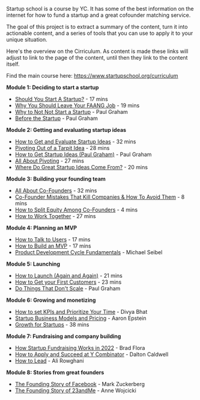 Startup school is a course by YC. It has some of the best information on the internet for how to fund a startup and a great cofounder matching service. 

The goal of this project is to extract a summary of the content, turn it into actionable content, and a series of tools that you can use to apply it to your unique situation. 


Here's the overview on the Cirriculum. As content is made these links will adjust to link to the page of the content, until then they link to the content itself.

Find the main course here: https://www.startupschool.org/curriculum


**Module 1: Deciding to start a startup**
- [Should You Start A Startup?](https://www.startupschool.org/curriculum/should-you-start-a-startup) - 17 mins
- [Why You Should Leave Your FAANG Job](https://www.startupschool.org/curriculum/why-you-should-leave-your-faang-job) - 19 mins
- [Why to Not Not Start a Startup](https://www.startupschool.org/curriculum/why-not-to-start-a-startup) - Paul Graham
- [Before the Startup](https://www.startupschool.org/curriculum/before-the-startup) - Paul Graham

**Module 2: Getting and evaluating startup ideas**
- [How to Get and Evaluate Startup Ideas](https://www.startupschool.org/curriculum/how-to-get-and-evaluate-startup-ideas) - 32 mins
- [Pivoting Out of a Tarpit Idea](https://www.startupschool.org/curriculum/pivoting-out-of-a-tarpit-idea) - 28 mins
- [How to Get Startup Ideas (Paul Graham)](https://www.startupschool.org/curriculum/how-to-get-startup-ideas) - Paul Graham
- [All About Pivoting](https://www.startupschool.org/curriculum/all-about-pivoting) - 27 mins
- [Where Do Great Startup Ideas Come From?](https://www.startupschool.org/curriculum/where-do-great-startup-ideas-come-from) - 20 mins

**Module 3: Building your founding team**
- [All About Co-Founders](https://www.startupschool.org/curriculum/all-about-co-founders) - 32 mins
- [Co-Founder Mistakes That Kill Companies & How To Avoid Them](https://www.startupschool.org/curriculum/co-founder-mistakes-that-kill-companies) - 8 mins
- [How to Split Equity Among Co-Founders](https://www.startupschool.org/curriculum/how-to-split-equity-among-co-founders) - 4 mins
- [How to Work Together](https://www.startupschool.org/curriculum/how-to-work-together) - 27 mins

**Module 4: Planning an MVP**
- [How to Talk to Users](https://www.startupschool.org/curriculum/how-to-talk-to-users) - 17 mins
- [How to Build an MVP](https://www.startupschool.org/curriculum/how-to-plan-an-mvp) - 17 mins
- [Product Development Cycle Fundamentals](https://www.startupschool.org/curriculum/product-development-cycle-fundamentals) - Michael Seibel

**Module 5: Launching**
- [How to Launch (Again and Again)](https://www.startupschool.org/curriculum/how-to-launch-again-and-again) - 21 mins
- [How to Get your First Customers](https://www.startupschool.org/curriculum/how-to-get-your-first-customers) - 23 mins
- [Do Things That Don't Scale](https://www.startupschool.org/curriculum/do-things-that-dont-scale) - Paul Graham

**Module 6: Growing and monetizing**
- [How to set KPIs and Prioritize Your Time](https://www.startupschool.org/curriculum/how-to-set-kpis-and-prioritize-your-time) - Divya Bhat
- [Startup Business Models and Pricing](https://www.startupschool.org/curriculum/startup-business-models-and-pricing) - Aaron Epstein
- [Growth for Startups](https://www.startupschool.org/curriculum/growth-for-startups) - 38 mins

**Module 7: Fundraising and company building**
- [How Startup Fundraising Works in 2022](https://www.startupschool.org/curriculum/how-startup-fundraising-works-in-2022) - Brad Flora
- [How to Apply and Succeed at Y Combinator](https://www.startupschool.org/curriculum/how-to-apply-and-succeed-at-y-combinator) - Dalton Caldwell
- [How to Lead](https://www.startupschool.org/curriculum/how-to-lead) - Ali Rowghani

**Module 8: Stories from great founders**
- [The Founding Story of Facebook](https://www.startupschool.org/curriculum/the-founding-story-of-facebook) - Mark Zuckerberg
- [The Founding Story of 23andMe](https://www.startupschool.org/curriculum/the-founding-story-of-23andme) - Anne Wojcicki
